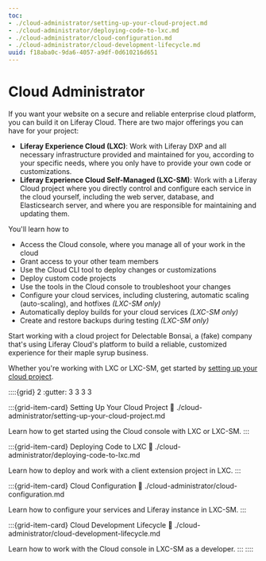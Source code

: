 ```yaml
---
toc:
- ./cloud-administrator/setting-up-your-cloud-project.md
- ./cloud-administrator/deploying-code-to-lxc.md
- ./cloud-administrator/cloud-configuration.md
- ./cloud-administrator/cloud-development-lifecycle.md
uuid: f18aba0c-9da6-4057-a9df-0d610216d651
---
```

# Cloud Administrator

If you want your website on a secure and reliable enterprise cloud platform, you can build it on Liferay Cloud. There are two major offerings you can have for your project:

* **Liferay Experience Cloud (LXC)**: Work with Liferay DXP and all necessary infrastructure provided and maintained for you, according to your specific needs, where you only have to provide your own code or customizations.
* **Liferay Experience Cloud Self-Managed (LXC-SM)**: Work with a Liferay Cloud project where you directly control and configure each service in the cloud yourself, including the web server, database, and Elasticsearch server, and where you are responsible for maintaining and updating them.

You'll learn how to

* Access the Cloud console, where you manage all of your work in the cloud
* Grant access to your other team members
* Use the Cloud CLI tool to deploy changes or customizations
* Deploy custom code projects
* Use the tools in the Cloud console to troubleshoot your changes
* Configure your cloud services, including clustering, automatic scaling (auto-scaling), and hotfixes *(LXC-SM only)*
* Automatically deploy builds for your cloud services *(LXC-SM only)*
* Create and restore backups during testing *(LXC-SM only)*

Start working with a cloud project for Delectable Bonsai, a (fake) company that's using Liferay Cloud's platform to build a reliable, customized experience for their maple syrup business.

Whether you're working with LXC or LXC-SM, get started by [setting up your cloud project](./cloud-administrator/setting-up-your-cloud-project.md).

::::{grid} 2
:gutter: 3 3 3 3

:::{grid-item-card}  Setting Up Your Cloud Project
:link: ./cloud-administrator/setting-up-your-cloud-project.md

Learn how to get started using the Cloud console with LXC or LXC-SM.
:::

:::{grid-item-card}  Deploying Code to LXC
:link: ./cloud-administrator/deploying-code-to-lxc.md

Learn how to deploy and work with a client extension project in LXC.
:::

:::{grid-item-card}  Cloud Configuration
:link: ./cloud-administrator/cloud-configuration.md

Learn how to configure your services and Liferay instance in LXC-SM.
:::

:::{grid-item-card}  Cloud Development Lifecycle
:link: ./cloud-administrator/cloud-development-lifecycle.md

Learn how to work with the Cloud console in LXC-SM as a developer.
:::
::::

